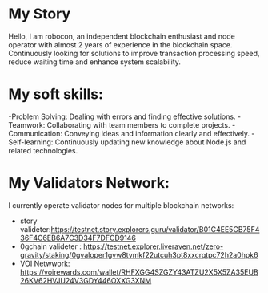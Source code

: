 # My Story
Hello, I am robocon, an independent blockchain enthusiast and node operator with almost 2 years of experience in the blockchain space.
Continuously looking for solutions to improve transaction processing speed, reduce waiting time and enhance system scalability.

# My soft skills:
-Problem Solving: Dealing with errors and finding effective solutions.
-Teamwork: Collaborating with team members to complete projects.
-Communication: Conveying ideas and information clearly and effectively.
-Self-learning: Continuously updating new knowledge about Node.js and related technologies.

# My Validators Network:
I currently operate validator nodes for multiple blockchain networks:
- story valideter:https://testnet.story.explorers.guru/validator/B01C4EE5CB75F436F4C6EB6A7C3D34F7DFCD9146
- 0gchain valideter : https://testnet.explorer.liveraven.net/zero-gravity/staking/0gvaloper1gvw8tvmkf22utcuh3pt8xxcrqtpc72h2a0hpk6
- VOI Netwwork: https://voirewards.com/wallet/RHFXGG4SZGZY43ATZU2X5X5ZA35EUB26KV62HVJU24V3GDY446OXXG3XNM
